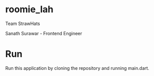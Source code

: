 # roomie_lah

Team StrawHats

Sanath Surawar - Frontend Engineer

# Run

Run this application by cloning the repository and running main.dart. 

